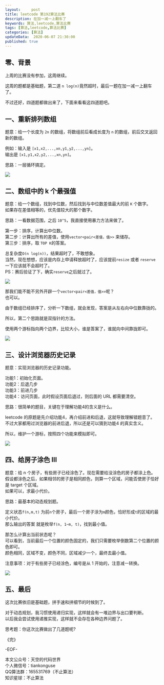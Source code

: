 ```yaml
---   
layout:     post  
title: leetcode 第192算法比赛
description: 在加一减一上翻车了  
keywords: 算法,leetcode,算法比赛  
tags: [算法,leetcode,算法比赛]    
categories: [算法]  
updateData:  2020-06-07 21:30:00  
published: true  
---  
```



## 零、背景  


上周的比赛没有参加，这周继续。  


这周的题都是基础题，第二道 `n log(n)`竟然超时，最后一题在加一减一上翻车了。  


不过还好，四道题都做出来了，下面来看看这四道题吧。  



## 一、重新排列数组  


题意：给一个长度为 `2n` 的数组，将数组前后看成长度为 `n` 的数组，前后交叉返回新的数组。  


例如：输入是 `[x1,x2,...,xn,y1,y2,...,yn]`。  
输出是 `[x1,y1,x2,y2,...,xn,yn]`。  


思路：一层循环搞定。  


![](http://res.tiankonguse.com/images/2002/06/07/001.png)  


## 二、数组中的 k 个最强值  


题意：给一个数组，找到中位数，然后找到与中位数差值最大的前 `K` 个数字。  
如果存在差值相等的，优先值较大的那个数字。  


思路：一看数据范围，之后 `10^5`，我直接使用暴力方法来做了。  


第一步：排序，计算出中位数。  
第二步：计算出所有的差值，使用`vector<pair<差值，值>>` 来储存。  
第三步：排序，取 `TOP K`的答案。  


总复杂度`O(n log(n))`，结果超时了，不敢想象。  
当然，现在想想，应该是内存上申请释放超时了，应该提前`resize` 或者 `reserve` 一下应该就不会超时了。  
PS：赛后验证了下，确实`reserve`之后就过了。  


![](http://res.tiankonguse.com/images/2002/06/07/002.png)  


那我们能不能不另外开辟一个`vector<pair<差值，值>>`呢？  
也可以。  


由于数组已经排序了，分析一下数组，就会发现，答案是从左右向中位数靠拢的。  


所以，第二个思路就是双指针的方法。  


使用两个游标指向两个边界，比较大小，谁是答案了，谁就向中间靠拢即可。  



![](http://res.tiankonguse.com/images/2002/06/07/003.png)  



## 三、设计浏览器历史记录  


题意：实现浏览器的历史记录功能。  


功能1：初始化页面。  
功能2：后退几步  
功能3：前进几步  
功能4：访问页面，此时假设页面后退过，则后面的 URL 都需要清空。  


思路：很简单的题目，关键在于理解功能4的含义是什么。  


leetcode 的原题是先介绍功能4，再介绍前进和后退，这就导致理解错题意了。  
不过大家都用过浏览器的前进后退，所以还是可以猜到功能4 的真实含义。  


所以，维护一个游标，按照四个功能来模拟即可。  



![](http://res.tiankonguse.com/images/2002/06/07/004.png)  


## 四、给房子涂色 III  


题意：给 n 个房子，有些房子已经涂色了。现在需要给没涂色的房子都涂上色。  
假设都涂色之后，如果相邻的房子是相同颜色，则算一个区域，问能否使房子恰好是 target 个区域。  
如果可以，求最小代价。  


思路：最基本的动态规划题。  


定义状态`f(n,m,t)` 为前`n`个房子，最后一个房子涂为`m`颜色，恰好形成`t`的区域的最小代价。  
那么输出的答案 就是枚举`f(n, 1~m, t)`，找到最小值。  


那怎么计算出当前状态呢？  
可以看到，当前最后一个位置的颜色固定的，我们只需要枚举倒数第二个位置的颜色即可。  
颜色相同，区域不变，颜色不同，区域减少一个，最终去最小值。  


注意事项：对于有些房子已经涂色，编号是从 1 开始的，注意减一转换。  


![](http://res.tiankonguse.com/images/2002/06/07/005.png)  


## 五、最后  


这次比赛依旧是基础题，拼手速和拼细节的时候到了。  


对于动态规划，我习惯使用递归实现，这样就会有一堆边界与出口要判断。  
以后我会尝试使用递推实现，这样就不会存在各种边界问题了。  


思考题：你这次比赛做出了几道题呢?  



《完》  


-EOF-  



本文公众号：天空的代码世界  
个人微信号：tiankonguse  
QQ算法群：165531769（不止算法）  
知识星球：不止算法  

